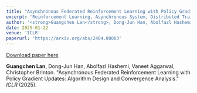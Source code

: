 ```yaml
---
title: "Asynchronous Federated Reinforcement Learning with Policy Gradient Updates: Algorithm Design and Convergence Analysis"
excerpt: 'Reinforcement Learning, Asynchronous System, Distributed Training.'
author: '<strong>Guangchen Lan</strong>, Dong-Jun Han, Abolfazl Hashemi, Vaneet Aggarwal, Christopher Brinton.'
date: 2025-01-22
venue: 'ICLR'
paperurl: 'https://arxiv.org/abs/2404.08003'
---
```


[Download paper here](https://arxiv.org/abs/2404.08003)

**Guangchen Lan**, Dong-Jun Han, Abolfazl Hashemi, Vaneet Aggarwal, Christopher Brinton. "Asynchronous Federated Reinforcement Learning with Policy Gradient Updates: Algorithm Design and Convergence Analysis." <i>ICLR</i> (2025).
